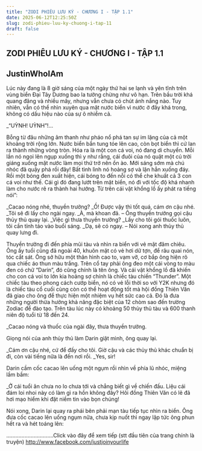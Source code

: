 ```yaml
---
title: "ZODI PHIÊU LƯU KÝ - CHƯƠNG I - TẬP 1.1"
date: 2025-06-12T12:25:50Z
slug: zodi-phieu-luu-ky-chuong-i-tap-11
draft: false
---
```


## ZODI PHIÊU LƯU KÝ - CHƯƠNG I - TẬP 1.1

## JustinWhoIAm

Lúc này đang là 8 giờ sáng của một ngày thứ hai se lạnh và yên tĩnh trên vùng biển Đại Tây Dương bao la tưởng chừng như vô hạn. Trên bầu trời khá quang đãng và nhiều mây, nhưng vẫn chưa có chút ánh nắng nào. Tuy nhiên, vẫn có thể nhìn xuyên qua mặt nước biển vì nước ở đây khá trong, không có dấu hiệu nào của sự ô nhiểm cả.
 
_“UỲNH! UỲNH”!...
 
Bỗng từ đâu những âm thanh như pháo nổ phá tan sự im lặng của cả một khoảng trời rộng lớn. Nước biển bắn tung tóe lên cao, còn bọt biển thì cứ lan ra thành những vòng tròn. Hóa ra là một con cá voi, nó đang di chuyển. Mỗi lần nó ngoi lên ngụp xuống thì y như rằng, cái đuôi của nó quật một cú trời giáng xuống mặt nước làm mọi thứ trở nên ồn ào. Mới sáng sớm mà chú nhóc đã quậy phá rồi đây! Bất tình lình nó hoảng sợ và lặn hẳn xuống đáy. Rồi một bóng đen xuất hiện, cái bóng to đến nỗi có thể che khuất cả 3 con cá voi như thế. Cái gì đó đang lướt trên mặt biển, nó đi với tốc độ khá nhanh làm cho nước rẽ ra thành hai hướng. Từ trên cái vật khổng lồ ấy phát ra tiếng nói”:
 
_Cacao nóng nhé, thuyền trưởng?
_Ồ! Được vậy thì tốt quá, cám ơn cậu nhé.
_Tôi sẽ đi lấy cho ngài ngay.
_À, mà khoan đã. – Ông thuyền trưởng gọi cậu thủy thủ quay lại.
_Việc gì thưa thuyền trưởng?
_Lấy cho tôi gói thuốc luôn, tôi cần tỉnh táo vào buổi sáng.
_Dạ, sẽ có ngay. – Nói xong anh thủy thủ quay lưng đi.
 
 
Thuyền trưởng đi đến phía mũi tàu và nhìn ra biển với vẻ mặt đăm chiêu. Ông ấy tuổi cũng đã ngoài 40, khuôn mặt có vẻ hơi dữ tợn, để râu quai nón, tóc cắt sát. Ông sở hữu một thân hình cao to, vạm vỡ, cơ bắp ông hiện rõ qua chiếc áo thun màu trắng. Trên cổ tay phải ông đeo một cái vòng to màu đen có chữ “Darin”, đó cũng chính là tên ông. Và cái vật khổng lồ đã khiến cho con cá voi to lớn kia hoảng sợ chính là chiếc tàu chiến “Thunder”. Một chiếc tàu theo phong cách cướp biển, nó có vẻ lỗi thời so với Y2K nhưng đó là chiếc tàu cổ cuối cùng còn có thể hoạt động tốt mà hội đồng Thiên Văn đã giao cho ông để thực hiện một nhiệm vụ hết sức cao cả. Đó là đưa những người thừa hưởng khả năng đặc biệt của 12 chòm sao đến trường Zodiac để đào tạo. Trên tàu lúc này có khoảng 50 thủy thủ tàu và 600 thanh niên độ tuổi từ 18 đến 24.
 
_Cacao nóng và thuốc của ngài đây, thưa thuyền trưởng.
 
Giọng nói của anh thủy thủ làm Darin giật mình, ông quay lại.
 
_Cám ơn cậu nhé, cứ để đấy cho tôi. Giờ cậu và các thủy thủ khác chuẩn bị đi, còn vài tiếng nữa là đến nơi rồi.
_Yes, sir!
 
Darin cầm cốc cacao lên uống một ngụm rồi nhìn về phía lũ nhóc, miệng lầm bầm:
 
_Ở cái tuổi ăn chưa no lo chưa tới và chẳng biết gì về chiến đấu. Liệu cái đám loi nhoi này có làm gì ra hồn không đây? Hôi đồng Thiên Văn có lẽ đã hơi mạo hiểm khi đặt niềm tin vào bọn chúng!
 
Nói xong, Darin lại quay ra phái bên phải mạn tàu tiếp tục nhìn ra biển. Ông đưa cốc cacao lên uống ngụm nữa, chưa kịp nuốt thì ngay lập tức ông phun hết ra và hét toáng lên:
 
...............................Click vào đây để xem tiếp (stt đầu tiên của trang chính là truyện) http://www.facebook.com/justjoinyourlife